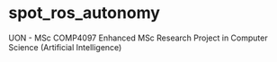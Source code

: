 # spot_ros_autonomy
 UON - MSc COMP4097 Enhanced MSc Research Project in Computer Science (Artificial Intelligence)
